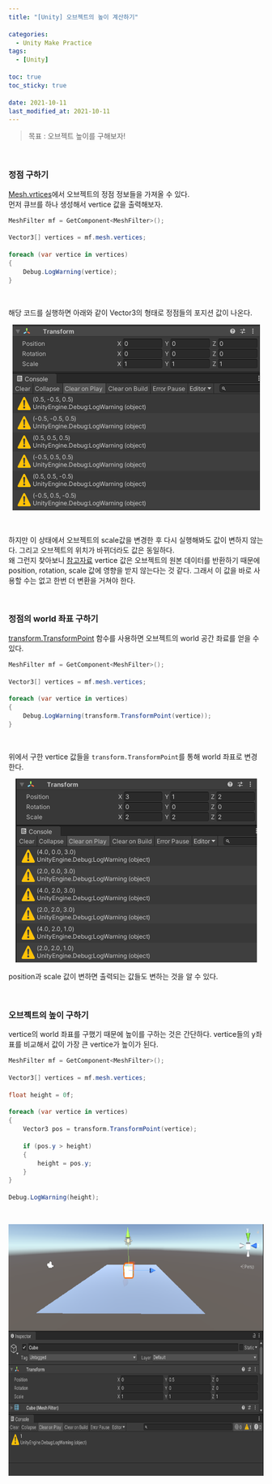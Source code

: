 ```yaml
---
title: "[Unity] 오브젝트의 높이 계산하기"

categories:
  - Unity Make Practice
tags:
  - [Unity]

toc: true
toc_sticky: true

date: 2021-10-11
last_modified_at: 2021-10-11
---
```


> 목표 : 오브젝트 높이를 구해보자!

<br>

### 정점 구하기

[Mesh.vrtices](https://docs.unity3d.com/kr/530/ScriptReference/Mesh-vertices.html)에서 오브젝트의 정점 정보들을 가져올 수 있다. <br>
먼저 큐브를 하나 생성해서 vertice 값을 출력해보자.

~~~c#
MeshFilter mf = GetComponent<MeshFilter>();

Vector3[] vertices = mf.mesh.vertices;

foreach (var vertice in vertices)
{
    Debug.LogWarning(vertice);
}
~~~

<br>

해당 코드를 실행하면 아래와 같이 Vector3의 형태로 정점들의 포지션 값이 나온다.
<p align="center">
  <img src="/assets/images/unity/make practice/calculate height/1.png" title="그림 1" />
</p>

<br>

하지만 이 상태에서 오브젝트의 scale값을 변경한 후 다시 실행해봐도 값이 변하지 않는다. 그리고 오브젝트의 위치가 바뀌더라도 값은 동일하다.<br>
왜 그런지 찾아보니 [참고자료](https://forum.unity.com/threads/vertex-positions-on-a-scaled-gameobject.434657/) vertice 값은 오브젝트의 원본 데이터를 반환하기 때문에 position, rotation, scale 값에 영향을 받지 않는다는 것 같다. 그래서 이 값을 바로 사용할 수는 없고 한번 더 변환을 거쳐야 한다.

<br>

### 정점의 world 좌표 구하기
[transform.TransformPoint](https://docs.unity3d.com/kr/530/ScriptReference/Transform.TransformPoint.html) 함수를 사용하면 오브젝트의 world 공간 좌료를 얻을 수 있다.<br>

~~~c#
MeshFilter mf = GetComponent<MeshFilter>();

Vector3[] vertices = mf.mesh.vertices;

foreach (var vertice in vertices)
{
    Debug.LogWarning(transform.TransformPoint(vertice));
}
~~~

<br>

위에서 구한 vertice 값들을 `transform.TransformPoint`를 통해 world 좌표로 변경한다.
<p align="center">
  <img src="/assets/images/unity/make practice/calculate height/2.png" title="그림 2" />
</p>

position과 scale 값이 변하면 출력되는 값들도 변하는 것을 알 수 있다.

<br>

### 오브젝트의 높이 구하기

vertice의 world 좌표를 구했기 때문에 높이를 구하는 것은 간단하다. vertice들의 y좌표를 비교해서 값이 가장 큰 vertice가 높이가 된다.

~~~c#
MeshFilter mf = GetComponent<MeshFilter>();

Vector3[] vertices = mf.mesh.vertices;

float height = 0f;

foreach (var vertice in vertices)
{
    Vector3 pos = transform.TransformPoint(vertice);

    if (pos.y > height)
    {
        height = pos.y;
    }
}

Debug.LogWarning(height);
~~~

<br>

<p align="center">
  <img src="/assets/images/unity/make practice/calculate height/3.png" title="그림 3" width="761" height="497"/>
</p>